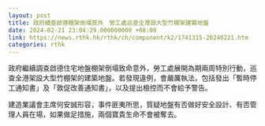 ```yaml
---
layout: post
title: 政府續查啟德棚架倒塌意外　勞工處巡查全港設大型竹棚架建築地盤
date: 2024-02-21 23:04:29.000000000 +08:00
link: https://news.rthk.hk/rthk/ch/component/k2/1741315-20240221.htm
categories: rthk
---
```


政府繼續調查啟德住宅地盤棚架倒塌致命意外，勞工處展開為期兩周特別行動，巡查全港架設大型竹棚架的建築地盤。若發現違例，會嚴厲執法，包括發出「暫時停工通知書」及「敦促改善通知書」，以及提出檢控而不會給予警告。

建造業議會主席何安誠形容，事件匪夷所思，質疑地盤有否做好安全設計、有否管理人員在場，如果做足措施，兩個寶貴生命不會被奪去。
